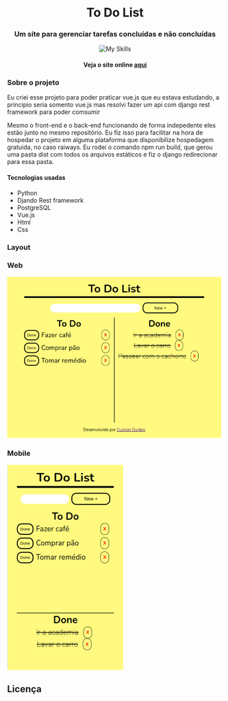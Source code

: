 <h1 align="center">To Do List</h1>

<h3 align="center">Um site para gerenciar tarefas concluídas e não concluídas</h3> 
<div align="center">

![My Skills](https://skills.thijs.gg/icons?i=python,django,vue,html,js,css)

</div>
<h4 align="center">Veja o site online <a href="https://todolisteudson.up.railway.app/">aqui</a> </h4>  

<h3>Sobre o projeto</h3>

<p>Eu criei esse projeto para poder praticar vue.js que eu estava estudando, a principio seria somento vue.js mas resolvi fazer um api com django rest framework para poder comsumir</p>

<p>Mesmo o front-end e o back-end funcionando de forma indepedente eles estão junto no mesmo repositório. Eu fiz isso para facilitar na hora de hospedar o projeto em alguma plataforma que disponibilize hospedagem gratuida, no caso raiways. Eu rodei o comando npm run build, que gerou uma pasta dist com todos os arquivos estáticos e fiz o django redirecionar para essa pasta.</p>

<h4>Tecnologias usadas</h4>   

<ul>
  <li>Python</li>
  <li>Djando Rest framework</li>
  <li>PostgreSQL</li>
  <li>Vue.js</li>
  <li>Html</li>
  <li>Css</li>
</ul> 

<h3>Layout</h3>

### Web


<img src="https://github.com/SobrancelhaDoDragao/To_Do_List/blob/main/Web.png" width="500">


### Mobile

<img src="https://github.com/SobrancelhaDoDragao/To_Do_List/blob/main/mobile.png">


## Licença
